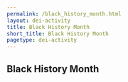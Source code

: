 ```yaml
---
permalink: /black_history_month.html
layout: dei-activity
title: Black History Month
short_title: Black History Month
pagetype: dei-activity
---
```


## Black History Month
